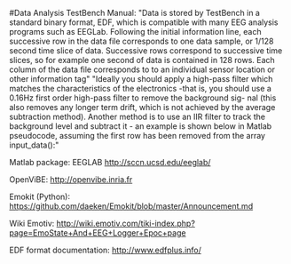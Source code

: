 #Data Analysis
TestBench Manual:
"Data is stored by TestBench in a standard binary format, EDF, which is compatible with many
EEG analysis programs such as EEGLab. Following the initial information line, each successive
row in the data file corresponds to one data sample, or 1/128 second time slice of data. Successive
rows correspond to successive time slices, so for example one second of data is contained in 128
rows. Each column of the data file corresponds to to an individual sensor location or other information tag"
"Ideally you should apply a high-pass filter which matches the characteristics of the electronics
-that is, you should use a 0.16Hz first order high-pass filter to remove the background sig- nal (this also removes any longer term drift, which is not achieved by the average subtraction
method). Another method is to use an IIR filter to track the background level and subtract it - an
example is shown below in Matlab pseudocode, assuming the first row has been removed from
the array input_data():"

Matlab package: EEGLAB http://sccn.ucsd.edu/eeglab/

OpenViBE: http://openvibe.inria.fr

Emokit (Python): https://github.com/daeken/Emokit/blob/master/Announcement.md

Wiki Emotiv: http://wiki.emotiv.com/tiki-index.php?page=EmoState+And+EEG+Logger+Epoc+page

EDF format documentation: http://www.edfplus.info/

